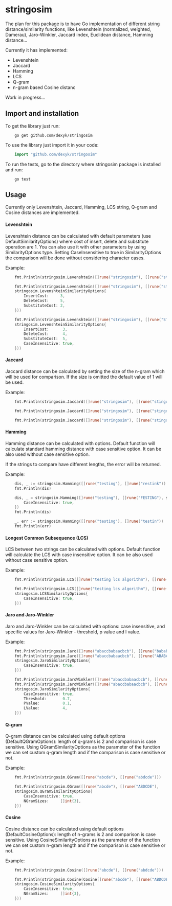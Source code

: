 # stringosim

The plan for this package is to have Go implementation of different string distance/similarity functions, like Levenshtein (normalized, weighted, Damerau), Jaro-Winkler, Jaccard index, Euclidean distance, Hamming distance...

Currently it has implemented:
 - Levenshtein
 - Jaccard
 - Hamming
 - LCS
 - Q-gram
 - n-gram based Cosine distanc

 Work in progress...

## Import and installation

To get the library just run:

```shell
    go get github.com/dexyk/stringosim
```

To use the library just import it in your code:

```go
    import "github.com/dexyk/stringosim"
```

To run the tests, go to the directory where stringosim package is installed and run:

```shell
    go test
```

## Usage

Currently only Levenshtein, Jaccard, Hamming, LCS string, Q-gram and Cosine distances are implemented.

#### Levenshtein

Levenshtein distance can be calculated with default parameters (use DefaultSimilarityOptions) where cost of insert, delete and substitute operation are 1. You can also use it with other parameters by using SimilarityOptions type. Setting CaseInsensitive to true in SimilarityOptions the comparison will be done without considering character cases.

Example:

```go
    fmt.Println(stringosim.Levenshtein([]rune("stringosim"), []rune("stingobim")))

    fmt.Println(stringosim.Levenshtein([]rune("stringosim"), []rune("stingobim"),
    stringosim.LevenshteinSimilarityOptions{
        InsertCost:     3,
        DeleteCost:     5,
        SubstituteCost: 2,
    }))

    fmt.Println(stringosim.Levenshtein([]rune("stringosim"), []rune("STRINGOSIM"),
    stringosim.LevenshteinSimilarityOptions{
        InsertCost:      3,
        DeleteCost:      4,
        SubstituteCost:  5,
        CaseInsensitive: true,
    }))
```

#### Jaccard

Jaccard distance can be calculated by setting the size of the n-gram which will be used for comparison. If the size is omitted the default value of 1 will be used.

Example:

```go
    fmt.Println(stringosim.Jaccard([]rune("stringosim"), []rune("stingobim")))

    fmt.Println(stringosim.Jaccard([]rune("stringosim"), []rune("stingobim"), []int{2}))

    fmt.Println(stringosim.Jaccard([]rune("stringosim"), []rune("stingobim"), []int{3}))
```

#### Hamming

Hamming distance can be calculated with options. Default function will calculate standard hamming distance with case sensitive option. It can be also used without case sensitive option.

If the strings to compare have different lengths, the error will be returned.

Example:

```go
    dis, _ := stringosim.Hamming([]rune("testing"), []rune("restink"))
    fmt.Println(dis)

    dis, _ = stringosim.Hamming([]rune("testing"), []rune("FESTING"), stringosim.HammingSimilarityOptions{
        CaseInsensitive: true,
    })
    fmt.Println(dis)

    _, err := stringosim.Hamming([]rune("testing"), []rune("testin"))
    fmt.Println(err)
```

#### Longest Common Subsequence (LCS)

LCS between two strings can be calculated with options. Default function will calculate the LCS with case insensitive option. It can be also used without case sensitive option.

Example:

```go
    fmt.Println(stringosim.LCS([]rune("testing lcs algorithm"), []rune("another l c s example")))

    fmt.Println(stringosim.LCS([]rune("testing lcs algorithm"), []rune("ANOTHER L C S EXAMPLE"),
    stringosim.LCSSimilarityOptions{
        CaseInsensitive: true,
    }))
```


#### Jaro and Jaro-Winkler

Jaro and Jaro-Winkler can be calculated with options: case insensitive, and specific values for Jaro-Winkler - threshold, p value and l value.

Example:

```go
    fmt.Println(stringosim.Jaro([]rune("abaccbabaacbcb"), []rune("bababbcabbaaca")))
    fmt.Println(stringosim.Jaro([]rune("abaccbabaacbcb"), []rune("ABABAbbCABbaACA"),
    stringosim.JaroSimilarityOptions{
        CaseInsensitive: true,
    }))

    fmt.Println(stringosim.JaroWinkler([]rune("abaccbabaacbcb"), []rune("bababbcabbaaca")))
    fmt.Println(stringosim.JaroWinkler([]rune("abaccbabaacbcb"), []rune("BABAbbCABbaACA"),
    stringosim.JaroSimilarityOptions{
        CaseInsensitive: true,
        Threshold:       0.7,
        PValue:          0.1,
        LValue:          4,
    }))
```

#### Q-gram

Q-gram distance can be calculated using default options (DefaultQGramOptions): length of q-grams is 2 and comparison is case sensitive. Using QGramSimilarityOptions as the parameter of the function we can set custom q-gram length and if the comparison is case sensitive or not.

Example:

```go
    fmt.Println(stringosim.QGram([]rune("abcde"), []rune("abdcde")))

    fmt.Println(stringosim.QGram([]rune("abcde"), []rune("ABDCDE"),
    stringosim.QGramSimilarityOptions{
        CaseInsensitive: true,
        NGramSizes:     []int{3},
    }))
```

#### Cosine

Cosine distance can be calculated using default options (DefaultCosineOptions): length of n-grams is 2 and comparison is case sensitive. Using CosineSimilarityOptions as the parameter of the function we can set custom n-gram length and if the comparison is case sensitive or not.

Example:

```go
    fmt.Println(stringosim.Cosine([]rune("abcde"), []rune("abdcde")))

    fmt.Println(stringosim.Cosine(Cosine[]rune("abcde"), []rune("ABDCDE"),
    stringosim.CosineSimilarityOptions{
        CaseInsensitive: true,
        NGramSizes:     []int{3},
    }))
```
